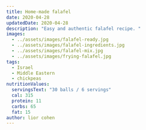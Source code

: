```yaml
---
title: Home-made falafel
date: 2020-04-28
updatedDate: 2020-04-28
description: "Easy and authentic falafel recipe. "
images:
  - ../assets/images/falafel-ready.jpg
  - ../assets/images/falafel-ingredients.jpg
  - ../assets/images/falafel-mix.jpg
  - ../assets/images/frying-falafel.jpg
tags:
  - Israel
  - Middle Eastern
  - chickpeas
nutritionValues:
  servingsText: "30 balls / 6 servings"
  cal: 315
  protein: 11
  carbs: 65
  fat: 15
author: lior cohen
---
```


<PrintView fileName="home-made-falafel"/>
